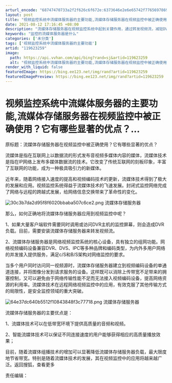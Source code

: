 ```yaml
---
arturl_encode: "68747470733a2f2f626c6f672e:6373646e2e6e65742f77656978696e5f33393834363631322f:61727469636c652f64657461696c732f313139363233323539"
layout: post
title: "视频监控系统中流媒体服务器的主要功能,流媒体存储服务器在视频监控中被正确使用它有哪些显著的优点..."
date: 2021-08-12 17:16:45 +08:00
description: "流媒体存储服务器在视频监控系统中起到关键作用，通过转发视频流，减轻DVR负载，实现多用户并发访问。该"
keywords: "监控的流媒体服务器是什么"
categories: ['未分类']
tags: ['视频监控系统中流媒体服务器的主要功能']
artid: "119623259"
image:
  path: https://api.vvhan.com/api/bing?rand=sj&artid=119623259
  alt: "视频监控系统中流媒体服务器的主要功能,流媒体存储服务器在视频监控中被正确使用它有哪些显著的优点..."
render_with_liquid: false
featuredImage: https://bing.ee123.net/img/rand?artid=119623259
featuredImagePreview: https://bing.ee123.net/img/rand?artid=119623259
---
```


# 视频监控系统中流媒体服务器的主要功能,流媒体存储服务器在视频监控中被正确使用？它有哪些显著的优点？...

原标题：流媒体存储服务器在视频监控中被正确使用？它有哪些显著的优点？

流媒体是指在互联网上以数据流的形式发布音视频多媒体内容的媒体，流媒体技术是指在IP网络上发布多媒体数据流的技术。它改变了传统互联网的刻板印象，丰富了互联网的功能，成为一种极具吸引力的新媒体。

近年来，随着网络接入速度的提高和视频编码技术的更新，流媒体技术得到了极大的发展和应用。视频监控系统得益于流媒体技术的飞速发展。封闭式监控网络完成了网络与远程的跨越式发展，给网络信息交换带来了革命性的变化。

![30c3b7da2d95f8f6020bbaba507c6ce2.png](https://i-blog.csdnimg.cn/blog_migrate/a41ead79565cbf34bd7c365cdc00c531.jpeg)
流媒体存储服务器

那么，如何正确地将流媒体存储服务器应用到视频监控中呢？

1、如果大量客户端软件需要同时调用或访问DVR主机的监控屏幕，则会造成DVR负载。目前，需要安装流媒体存储服务器来转发视频流。

2、流媒体存储服务器是网络视频监控系统的核心设备，具有独立的组网功能。网络视频编码设备兼容DVR、DVS、IPC等多种品牌和编码类型，为内外多用户网络的并发接入提供服务，满足c/S和B/S架构对网络监控的要求。

当多个用户同时访问同一视频源时，流媒体存储服务器建立到视频编码设备的单通道连接，并将图像分发到请求服务的设备。这样既可以消除上传带宽不足带来的拥塞控制，又可以避免由于网络传输性能不足而无法接入视频编码设备，提高网络资源的利用率。流媒体技术在远程网络视频监控中的应用，有效克服了其他传输方式的局限性，是安全监控领域的重大突破。

![64e37dc640b5512f10843848f3c77718.png](https://i-blog.csdnimg.cn/blog_migrate/1e931bc832f17923a086d66000c63839.jpeg)
流媒体存储服务器

流媒体存储服务器的主要优点是：

1、流媒体技术可以在低带宽环境下提供高质量的音频和视频。

2、智能流媒体技术可以保证不同连接速度的用户能够获得相应的高质量播放效果；

目前，随着流媒体组播技术的增加可以显著降低流媒体存储服务器负载，最大限度地节省带宽。特别是随着流媒体技术的发展，其在视频监控中的应用将越来越广泛。返回搜狐，查看更多

责任编辑：